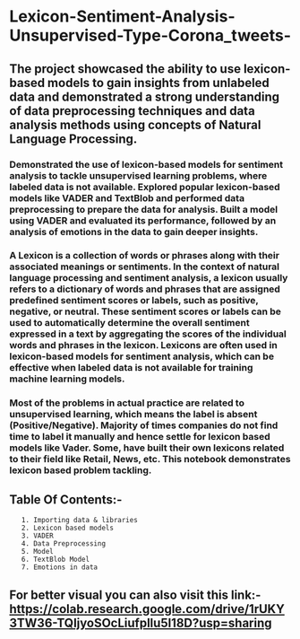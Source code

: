 # Lexicon-Sentiment-Analysis-Unsupervised-Type-Corona_tweets-
## The project showcased the ability to use lexicon-based models to gain insights from unlabeled data and demonstrated a strong understanding of data preprocessing techniques and data analysis methods using concepts of Natural Language Processing.

### Demonstrated the use of lexicon-based models for sentiment analysis to tackle unsupervised learning problems, where labeled data is not available. Explored popular lexicon-based models like VADER and TextBlob and performed data preprocessing to prepare the data for analysis. Built a model using VADER and evaluated its performance, followed by an analysis of emotions in the data to gain deeper insights.

### A Lexicon is a collection of words or phrases along with their associated meanings or sentiments. In the context of natural language processing and sentiment analysis, a lexicon usually refers to a dictionary of words and phrases that are assigned predefined sentiment scores or labels, such as positive, negative, or neutral. These sentiment scores or labels can be used to automatically determine the overall sentiment expressed in a text by aggregating the scores of the individual words and phrases in the lexicon. Lexicons are often used in lexicon-based models for sentiment analysis, which can be effective when labeled data is not available for training machine learning models.

### Most of the problems in actual practice are related to unsupervised learning, which means the label is absent (Positive/Negative). Majority of times companies do not find time to label it manually and hence settle for lexicon based models like Vader. Some, have built their own lexicons related to their field like Retail, News, etc. This notebook demonstrates lexicon based problem tackling.

## Table Of Contents:-


       1. Importing data & libraries
       2. Lexicon based models
       3. VADER
       4. Data Preprocessing
       5. Model
       6. TextBlob Model
       7. Emotions in data

## For better visual you can also visit this link:-https://colab.research.google.com/drive/1rUKY3TW36-TQIjyoSOcLiufpllu5I18D?usp=sharing
